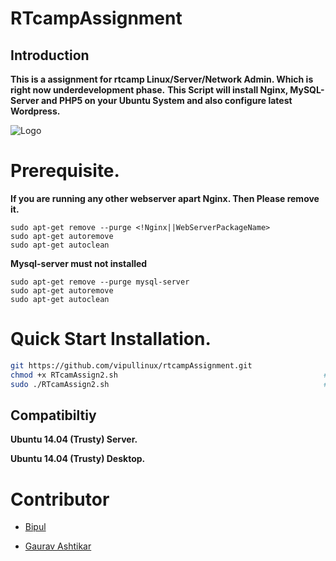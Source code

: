 RTcampAssignment
==================

## Introduction

**This is a assignment for rtcamp Linux/Server/Network Admin. Which is right now underdevelopment phase.**
**This Script will install Nginx, MySQL-Server and PHP5 on your Ubuntu System and also configure latest Wordpress.** 


![Logo](http://i59.tinypic.com/ogevzb.png)


# Prerequisite.

**If you are running any other webserver apart Nginx. Then Please remove it.**
```
sudo apt-get remove --purge <!Nginx||WebServerPackageName>
sudo apt-get autoremove
sudo apt-get autoclean
```
**Mysql-server must not installed**
```
sudo apt-get remove --purge mysql-server
sudo apt-get autoremove
sudo apt-get autoclean
```

# Quick Start Installation.
```bash
git https://github.com/vipullinux/rtcampAssignment.git		              #To clone the code 
chmod +x RTcamAssign2.sh                                              #Set Executable Permission
sudo ./RTcamAssign2.sh                                                #To run the script
```

## Compatibiltiy

**Ubuntu 14.04 (Trusty) Server.**

**Ubuntu 14.04 (Trusty) Desktop.**

# Contributor
* [Bipul](https://wiki.ubuntu.com/Bipul)

* [Gaurav Ashtikar](https://github.com/gau1991)
